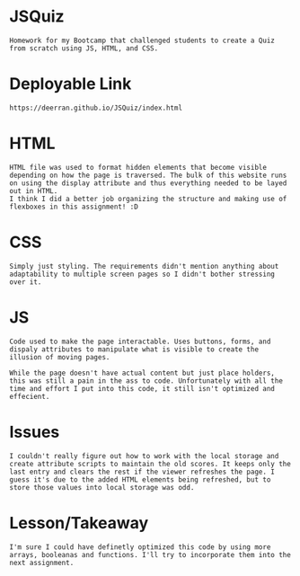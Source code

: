 # JSQuiz
    Homework for my Bootcamp that challenged students to create a Quiz from scratch using JS, HTML, and CSS.

# Deployable Link
    https://deerran.github.io/JSQuiz/index.html

# HTML  
    HTML file was used to format hidden elements that become visible depending on how the page is traversed. The bulk of this website runs on using the display attribute and thus everything needed to be layed out in HTML. 
    I think I did a better job organizing the structure and making use of flexboxes in this assignment! :D

# CSS
    Simply just styling. The requirements didn't mention anything about adaptability to multiple screen pages so I didn't bother stressing over it. 

# JS
    Code used to make the page interactable. Uses buttons, forms, and dispaly attributes to manipulate what is visible to create the illusion of moving pages. 

    While the page doesn't have actual content but just place holders, this was still a pain in the ass to code. Unfortunately with all the time and effort I put into this code, it still isn't optimized and effecient. 

# Issues
    I couldn't really figure out how to work with the local storage and create attribute scripts to maintain the old scores. It keeps only the last entry and clears the rest if the viewer refreshes the page. I guess it's due to the added HTML elements being refreshed, but to store those values into local storage was odd.

# Lesson/Takeaway
    I'm sure I could have definetly optimized this code by using more arrays, booleanas and functions. I'll try to incorporate them into the next assignment.
